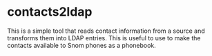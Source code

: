# contacts2ldap

This is a simple tool that reads contact information from a source and transforms them into LDAP entries. This is useful to use to make the contacts available to Snom phones as a phonebook.
